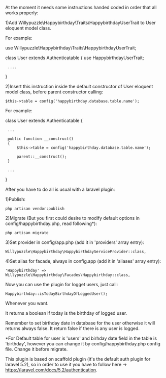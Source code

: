 At the moment it needs some instructions handed coded in order that all works properly:

1)Add Willypuzzle\Happybirthday\Traits\HappybirthdayUserTrait to User eloquent model class.

 For example:

 use Willypuzzle\Happybirthday\Traits\HappybirthdayUserTrait;

 class User extends Authenticatable
 {
     use HappybirthdayUserTrait;

     ....
 }

2)Insert this instruction inside the default constructor of User eloquent model class, before parent constructor calling:

    $this->table = config('happybirthday.database.table.name');

 For example:

 class User extends Authenticatable
 {

     ...

     public function __construct()
     {
         $this->table = config('happybirthday.database.table.name');

         parent::__construct();
     }

     ...
 }

 After you have to do all is usual with a laravel plugin:

 1)Publish:

    php artisan vendor:publish

 2)Migrate (But you first could desire to modify default options in config/happybirthday.php, read following*):

    php artisan migrate

 3)Set provider in config/app.php (add it in 'providers' array entry):

    Willypuzzle\Happybirthday\HappybirthdayServiceProvider::class,

 4)Set alias for facade, always in config.app (add it in 'aliases' array entry):

    'Happybirthday' => Willypuzzle\Happybirthday\Facades\Happybirthday::class,

 Now you can use the plugin for logget users, just call:

    Happybirthday::isTodayBirthdayOfLoggedUser();

 Whenever you want.

 It returns a boolean if today is the birthday of logged user.

 Remember to set birthday date in database for the user otherwise it will returns always false. It return false if there is any user is logged.

 *For Default table for user is 'users' and birhday date field in the table is 'birthday', however you can change it by config/happybirthday.php config file. Change it before migrate.

 This plugin is based on scaffold plugin (it's the default auth plugin for laravel 5.2), so in order to use it you have to follow here -> https://laravel.com/docs/5.2/authentication.